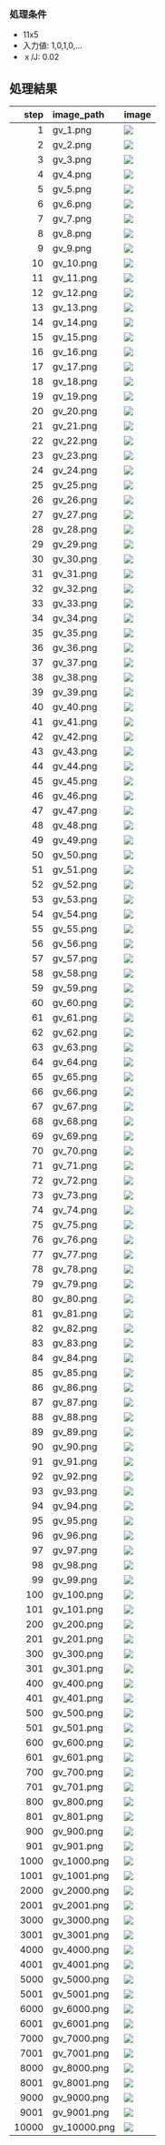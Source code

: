 ### 処理条件
- 11x5
- 入力値: 1,0,1,0,...
- ｘ/J: 0.02
 
## 処理結果
|   step | image_path   | image             |
|-------:|:-------------|:------------------|
|      1 | gv_1.png     | ![](gv_1.png)     |
|      2 | gv_2.png     | ![](gv_2.png)     |
|      3 | gv_3.png     | ![](gv_3.png)     |
|      4 | gv_4.png     | ![](gv_4.png)     |
|      5 | gv_5.png     | ![](gv_5.png)     |
|      6 | gv_6.png     | ![](gv_6.png)     |
|      7 | gv_7.png     | ![](gv_7.png)     |
|      8 | gv_8.png     | ![](gv_8.png)     |
|      9 | gv_9.png     | ![](gv_9.png)     |
|     10 | gv_10.png    | ![](gv_10.png)    |
|     11 | gv_11.png    | ![](gv_11.png)    |
|     12 | gv_12.png    | ![](gv_12.png)    |
|     13 | gv_13.png    | ![](gv_13.png)    |
|     14 | gv_14.png    | ![](gv_14.png)    |
|     15 | gv_15.png    | ![](gv_15.png)    |
|     16 | gv_16.png    | ![](gv_16.png)    |
|     17 | gv_17.png    | ![](gv_17.png)    |
|     18 | gv_18.png    | ![](gv_18.png)    |
|     19 | gv_19.png    | ![](gv_19.png)    |
|     20 | gv_20.png    | ![](gv_20.png)    |
|     21 | gv_21.png    | ![](gv_21.png)    |
|     22 | gv_22.png    | ![](gv_22.png)    |
|     23 | gv_23.png    | ![](gv_23.png)    |
|     24 | gv_24.png    | ![](gv_24.png)    |
|     25 | gv_25.png    | ![](gv_25.png)    |
|     26 | gv_26.png    | ![](gv_26.png)    |
|     27 | gv_27.png    | ![](gv_27.png)    |
|     28 | gv_28.png    | ![](gv_28.png)    |
|     29 | gv_29.png    | ![](gv_29.png)    |
|     30 | gv_30.png    | ![](gv_30.png)    |
|     31 | gv_31.png    | ![](gv_31.png)    |
|     32 | gv_32.png    | ![](gv_32.png)    |
|     33 | gv_33.png    | ![](gv_33.png)    |
|     34 | gv_34.png    | ![](gv_34.png)    |
|     35 | gv_35.png    | ![](gv_35.png)    |
|     36 | gv_36.png    | ![](gv_36.png)    |
|     37 | gv_37.png    | ![](gv_37.png)    |
|     38 | gv_38.png    | ![](gv_38.png)    |
|     39 | gv_39.png    | ![](gv_39.png)    |
|     40 | gv_40.png    | ![](gv_40.png)    |
|     41 | gv_41.png    | ![](gv_41.png)    |
|     42 | gv_42.png    | ![](gv_42.png)    |
|     43 | gv_43.png    | ![](gv_43.png)    |
|     44 | gv_44.png    | ![](gv_44.png)    |
|     45 | gv_45.png    | ![](gv_45.png)    |
|     46 | gv_46.png    | ![](gv_46.png)    |
|     47 | gv_47.png    | ![](gv_47.png)    |
|     48 | gv_48.png    | ![](gv_48.png)    |
|     49 | gv_49.png    | ![](gv_49.png)    |
|     50 | gv_50.png    | ![](gv_50.png)    |
|     51 | gv_51.png    | ![](gv_51.png)    |
|     52 | gv_52.png    | ![](gv_52.png)    |
|     53 | gv_53.png    | ![](gv_53.png)    |
|     54 | gv_54.png    | ![](gv_54.png)    |
|     55 | gv_55.png    | ![](gv_55.png)    |
|     56 | gv_56.png    | ![](gv_56.png)    |
|     57 | gv_57.png    | ![](gv_57.png)    |
|     58 | gv_58.png    | ![](gv_58.png)    |
|     59 | gv_59.png    | ![](gv_59.png)    |
|     60 | gv_60.png    | ![](gv_60.png)    |
|     61 | gv_61.png    | ![](gv_61.png)    |
|     62 | gv_62.png    | ![](gv_62.png)    |
|     63 | gv_63.png    | ![](gv_63.png)    |
|     64 | gv_64.png    | ![](gv_64.png)    |
|     65 | gv_65.png    | ![](gv_65.png)    |
|     66 | gv_66.png    | ![](gv_66.png)    |
|     67 | gv_67.png    | ![](gv_67.png)    |
|     68 | gv_68.png    | ![](gv_68.png)    |
|     69 | gv_69.png    | ![](gv_69.png)    |
|     70 | gv_70.png    | ![](gv_70.png)    |
|     71 | gv_71.png    | ![](gv_71.png)    |
|     72 | gv_72.png    | ![](gv_72.png)    |
|     73 | gv_73.png    | ![](gv_73.png)    |
|     74 | gv_74.png    | ![](gv_74.png)    |
|     75 | gv_75.png    | ![](gv_75.png)    |
|     76 | gv_76.png    | ![](gv_76.png)    |
|     77 | gv_77.png    | ![](gv_77.png)    |
|     78 | gv_78.png    | ![](gv_78.png)    |
|     79 | gv_79.png    | ![](gv_79.png)    |
|     80 | gv_80.png    | ![](gv_80.png)    |
|     81 | gv_81.png    | ![](gv_81.png)    |
|     82 | gv_82.png    | ![](gv_82.png)    |
|     83 | gv_83.png    | ![](gv_83.png)    |
|     84 | gv_84.png    | ![](gv_84.png)    |
|     85 | gv_85.png    | ![](gv_85.png)    |
|     86 | gv_86.png    | ![](gv_86.png)    |
|     87 | gv_87.png    | ![](gv_87.png)    |
|     88 | gv_88.png    | ![](gv_88.png)    |
|     89 | gv_89.png    | ![](gv_89.png)    |
|     90 | gv_90.png    | ![](gv_90.png)    |
|     91 | gv_91.png    | ![](gv_91.png)    |
|     92 | gv_92.png    | ![](gv_92.png)    |
|     93 | gv_93.png    | ![](gv_93.png)    |
|     94 | gv_94.png    | ![](gv_94.png)    |
|     95 | gv_95.png    | ![](gv_95.png)    |
|     96 | gv_96.png    | ![](gv_96.png)    |
|     97 | gv_97.png    | ![](gv_97.png)    |
|     98 | gv_98.png    | ![](gv_98.png)    |
|     99 | gv_99.png    | ![](gv_99.png)    |
|    100 | gv_100.png   | ![](gv_100.png)   |
|    101 | gv_101.png   | ![](gv_101.png)   |
|    200 | gv_200.png   | ![](gv_200.png)   |
|    201 | gv_201.png   | ![](gv_201.png)   |
|    300 | gv_300.png   | ![](gv_300.png)   |
|    301 | gv_301.png   | ![](gv_301.png)   |
|    400 | gv_400.png   | ![](gv_400.png)   |
|    401 | gv_401.png   | ![](gv_401.png)   |
|    500 | gv_500.png   | ![](gv_500.png)   |
|    501 | gv_501.png   | ![](gv_501.png)   |
|    600 | gv_600.png   | ![](gv_600.png)   |
|    601 | gv_601.png   | ![](gv_601.png)   |
|    700 | gv_700.png   | ![](gv_700.png)   |
|    701 | gv_701.png   | ![](gv_701.png)   |
|    800 | gv_800.png   | ![](gv_800.png)   |
|    801 | gv_801.png   | ![](gv_801.png)   |
|    900 | gv_900.png   | ![](gv_900.png)   |
|    901 | gv_901.png   | ![](gv_901.png)   |
|   1000 | gv_1000.png  | ![](gv_1000.png)  |
|   1001 | gv_1001.png  | ![](gv_1001.png)  |
|   2000 | gv_2000.png  | ![](gv_2000.png)  |
|   2001 | gv_2001.png  | ![](gv_2001.png)  |
|   3000 | gv_3000.png  | ![](gv_3000.png)  |
|   3001 | gv_3001.png  | ![](gv_3001.png)  |
|   4000 | gv_4000.png  | ![](gv_4000.png)  |
|   4001 | gv_4001.png  | ![](gv_4001.png)  |
|   5000 | gv_5000.png  | ![](gv_5000.png)  |
|   5001 | gv_5001.png  | ![](gv_5001.png)  |
|   6000 | gv_6000.png  | ![](gv_6000.png)  |
|   6001 | gv_6001.png  | ![](gv_6001.png)  |
|   7000 | gv_7000.png  | ![](gv_7000.png)  |
|   7001 | gv_7001.png  | ![](gv_7001.png)  |
|   8000 | gv_8000.png  | ![](gv_8000.png)  |
|   8001 | gv_8001.png  | ![](gv_8001.png)  |
|   9000 | gv_9000.png  | ![](gv_9000.png)  |
|   9001 | gv_9001.png  | ![](gv_9001.png)  |
|  10000 | gv_10000.png | ![](gv_10000.png) |
